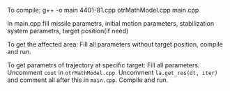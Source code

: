 To compile:
g++ -o main 4401-81.cpp  otrMathModel.cpp main.cpp 

In main.cpp fill missile parametrs, initial motion parameters, stabilization system parametrs, target position(if need)

To get the affected area:
Fill all parameters without target position, compile and run.

To get parametrs of trajectory at specific target:
Fill all parameters. Uncomment ``cout`` in ``otrMathModel.cpp``. Uncomment ``la.get_res(dt, iter)`` and comment all after this in ``main.cpp``. Compile and run.   
